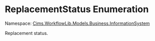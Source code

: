 # ReplacementStatus Enumeration 

Namespace: [Cims.WorkflowLib.Models.Business.InformationSystem](Cims.WorkflowLib.Models.Business.InformationSystem.md)

Replacement status.
